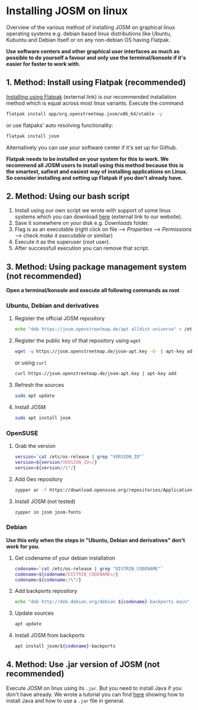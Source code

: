 # Installing JOSM on linux

Overview of the various method of installing JOSM on graphical linux operating systems e.g. debian based linux distributions like Ubuntu, Kubuntu and Debian itself or on any non-debian OS having Flatpak.

**Use software centers and other graphical user interfaces as much as possible to do yourself a favour and only use the terminal/konsole if it's easier for faster to work with.**

## 1. Method: Install using Flatpak (recommended)

[Installing using Flatpak](https://flathub.org/apps/details/org.openstreetmap.josm) (external link) is our recommended installation method which is equal across most linux variants. Execute the command

```bash
flatpak install app/org.openstreetmap.josm/x86_64/stable -y
```

or use flatpaks' auto resolving functionality:

```bash
flatpak install josm
```

Alternatively you can use your software center if it's set up for Github.

**Flatpak needs to be installed on your system for this to work. We recommend all JOSM users to install using this method because this is the smartest, safiest and easiest way of installing applications on Linux. So consider installing and setting up Flatpak if you don't already have.**

## 2. Method: Using our bash script

1. Install using our own script we wrote with support of some linux systems which you can download [here](./installJOSM.sh) (external link to our website).
2. Save it somewhere on your disk e.g. *Downloads* folder.
3. Flag is as an executable (right click on file --> *Properties* --> *Permissions* --> check *make it executable* or similiar)
4. Execute it as the superuser (*root* user).
4. After successfull execution you can remove that script.

## 3. Method: Using package management system (not recommended)

**Open a terminal/konsole and execute all following commands as root**

### Ubuntu, Debian and derivatives

1. Register the official JOSM repository

   ```bash
   echo "deb https://josm.openstreetmap.de/apt alldist universe" > /etc/apt/sources.list.d/josm.list
   ```
   
2. Register the public key of that repository
   using `wget`

   ```bash
   wget -q https://josm.openstreetmap.de/josm-apt.key -O- | apt-key add -
   ```

   or using `curl`

   ```bash
   curl https://josm.openstreetmap.de/josm-apt.key | apt-key add
   ```

3. Refresh the sources

   ```bash
   sudo apt update
   ```

4. Install JOSM

   ```bash
   sudo apt install josm
   ```

### OpenSUSE

1. Grab the version

   ```bash
   version=`cat /etc/os-release | grep "VERSION_ID"`
   version=${version/VERSION_ID=/}
   version=${version//\"/}
   ```

2. Add Geo repository

   ```bash
   zypper ar -f https://download.opensuse.org/repositories/Application:/Geo/openSUSE_Leap_${version} Application:Geo
   ```

3. Install JOSM (not tested)

   ```bash
   zypper in josm josm-fonts
   ```

### Debian

**Use this only when the steps in "Ubuntu, Debian and derivatives" don't work for you.**

1. Get codename of your debian installation

   ```bash
   codename=`cat /etc/os-release | grep "DISTRIB_CODENAME"`
   codename=${codename/DISTRIB_CODENAME=/}
   codename=${codename//\"/}
   ```

2. Add backports repository

   ```bash
   echo "deb http://deb.debian.org/debian ${codename}-backports main" > /etc/apt/sources.list.d/backports.list
   ```

3. Update sources

   ```bash
   apt update
   ```

4. Install JOSM from backports

   ```bash
   apt install josm/${codename}-backports
   ```

## 4. Method: Use .jar version of JOSM (not recommended)

Execute JOSM on linux using its `.jar`. But you need to install Java if you don't have already. We wrote a tutorial you can find [here](./linux-java-jar.md) showing how to install Java and how to use a `.jar` file in general.

